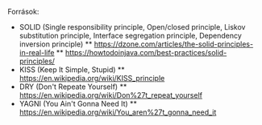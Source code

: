 Források:
* SOLID (Single responsibility principle, Open/closed principle, Liskov substitution principle, Interface segregation principle, Dependency inversion principle)
** https://dzone.com/articles/the-solid-principles-in-real-life
** https://howtodoinjava.com/best-practices/solid-principles/
* KISS (Keep It Simple, Stupid)
** https://en.wikipedia.org/wiki/KISS_principle
* DRY (Don't Repeate Yourself)
** https://en.wikipedia.org/wiki/Don%27t_repeat_yourself
* YAGNI (You Ain't Gonna Need It)
** https://en.wikipedia.org/wiki/You_aren%27t_gonna_need_it